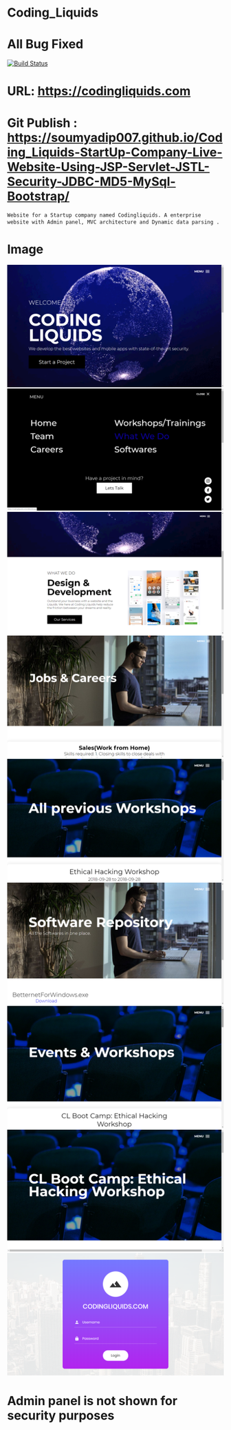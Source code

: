 # Coding_Liquids
# All Bug Fixed 

[![Build Status](https://travis-ci.org/rails/spring.svg?branch=master)](https://travis-ci.org/rails/spring)
# URL: https://codingliquids.com
# Git Publish : https://soumyadip007.github.io/Coding_Liquids-StartUp-Company-Live-Website-Using-JSP-Servlet-JSTL-Security-JDBC-MD5-MySql-Bootstrap/
```
Website for a Startup company named Codingliquids. A enterprise website with Admin panel, MVC architecture and Dynamic data parsing .
```

# Image

<img src="./Coding_Liquids/img/1.png" >
<img src="./Coding_Liquids/img/2.png" >
<img src="./Coding_Liquids/img/3.png" >
<img src="./Coding_Liquids/img/4.png" >
<img src="./Coding_Liquids/img/5.png" >
<img src="./Coding_Liquids/img/6.png" >
<img src="./Coding_Liquids/img/7.png" >
<img src="./Coding_Liquids/img/8.png" >
<img src="./Coding_Liquids/img/9.png" >

# Admin panel is not shown for security purposes
